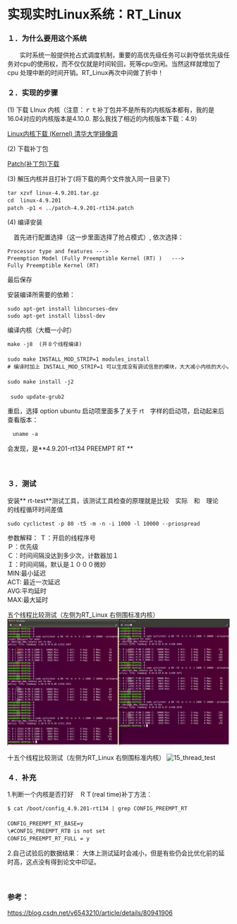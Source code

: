 # 实现实时Linux系统：RT_Linux

### １．为什么要用这个系统
　　实时系统一般提供抢占式调度机制，重要的高优先级任务可以剥夺低优先级任务对cpu的使用权，而不仅仅就是时间轮回，死等cpu空闲。当然这样就增加了 cpu 处理中断的时间开销。RT_Linux再次中间做了折中！
  

### ２．实现的步骤

(1)  下载 LInux 内核（注意：ｒｔ补丁包并不是所有的内核版本都有，我的是16.04对应的内核版本是4.10.0.  那么我找了相近的内核版本下载：4.9）

[Linux内核下载 (Kernel) 清华大学镜像源](https://mirror.tuna.tsinghua.edu.cn/kernel/v4.x/)

(2) 下载补丁包

[Patch(补丁包)下载](https://mirrors.edge.kernel.org/pub/linux/kernel/projects/rt/)


(3) 解压内核并且打补丁(将下载的两个文件放入同一目录下)
```xml
tar xzvf linux-4.9.201.tar.gz
cd  linux-4.9.201
patch -p1 < ../patch-4.9.201-rt134.patch
```

(4) 编译安装

　首先进行配置选择（这一步里面选择了抢占模式）, 依次选择：
 
    Processor type and features --->
	Preemption Model (Fully Preemptible Kernel (RT) )   --->
	Fully Preemptible Kernel (RT)

   最后保存

   安装编译所需要的依赖：
	
	sudo apt-get install libncurses-dev
    sudo apt-get install libssl-dev
	
编译内核（大概一小时）
```xml
make -j8  (开８个线程编译)

sudo make INSTALL_MOD_STRIP=1 modules_install  　
# 编译时加上 INSTALL_MOD_STRIP=1 可以生成没有调试信息的模块，大大减小内核的大小。

sudo make install -j2

 sudo update-grub2
```


重启，选择 option ubuntu 启动项里面多了关于 rt　字样的启动项，启动起来后查看版本：

```xml
　uname -a
```
会发现，是**4.9.201-rt134  PREEMPT RT
**

　　
  
### ３．测试
安装** rt-test**测试工具，该测试工具检查的原理就是比较　实际　和　理论　的线程循环时间差值
```xml
sudo cyclictest -p 80 -t5 -m -n -i 1000 -l 10000 --priospread
```
参数解释：
Ｔ：开启的线程序号  
Ｐ：优先级  
Ｃ：时间间隔没达到多少次，计数器加１  
Ｉ：时间间隔，默认是１０００微妙  
MIN:最小延迟  
ACT:  最近一次延迟  
AVG:平均延时  
MAX:最大延时  
  
五个线程比较测试（左侧为RT_Linux  右侧围标准内核）
![5_thread_test](https://github.com/zhaoyuRobotics/OpenSourceFrameworkTestDemo/blob/master/RT_linux/比较_5.png)  
  
  
  
十五个线程比较测试（左侧为RT_Linux  右侧围标准内核）
![15_thread_test](https://github.com/zhaoyuRobotics/OpenSourceFrameworkTestDemo/blob/master/RT_linux/比较_15.png) 
  
  



### ４．补充

  1.判断一个内核是否打好　ＲＴ(real time)补丁方法：
```xml
$ cat /boot/config_4.9.201-rt134 | grep CONFIG_PREEMPT_RT

CONFIG_PREEMPT_RT_BASE=y
\#CONFIG_PREEMPT_RTB is not set
CONFIG_PREEMPT_RT_FULL = y
```
  
  2.自己试验后的数据结果：
  大体上测试延时会减小，但是有些仍会比优化前的延时高，这点没有得到论文中印证。
  
  　　
    
    
	
### 参考：
  https://blog.csdn.net/v6543210/article/details/80941906
